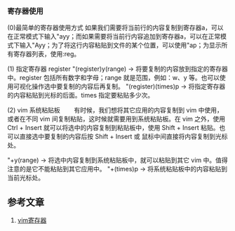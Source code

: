 ### 寄存器使用
(0)最简单的寄存器使用方式
如果我们需要将当前行的内容复制到寄存器a，可以在正常模式下输入"ayy；而如果需要将当前行内容追加到寄存器a，可以在正常模式下输入"Ayy；为了将这行内容粘贴到文件的某个位置，可以使用"ap；为显示所有寄存器列表，使用:reg。

(1) 指定寄存器 register
"(register)y(range) → 将要复制的内容放到指定的寄存器中。register 包括所有数字和字母；range 就是范围，例如：w、y 等。也可以使用可视化操作选中要复制的内容后再复制。
"(register)(times)p → 将指定寄存器的内容粘贴到光标的后面。times 指定要粘贴多少次。

(2) vim 系统粘贴板
　　有时候，我们想将其它应用的内容复制到 vim 中使用，或者在不同 vim 间复制粘贴，这时候就需要用到系统粘贴板。在 vim 之外，使用 Ctrl + Insert 就可以将选中的内容复制到粘贴板中，使用 Shift + Insert 粘贴。也可以直接选中要复制的内容后按 Shift + Insert 或 鼠标中间直接将内容复制到光标处。　　

"+y(range) → 将选中内容复制到系统粘贴板中，就可以粘贴到其它 vim 中。值得注意的是它不能粘贴到其它应用中。
"+(times)p → 将系统粘贴板中的内容粘贴到当前光标处。


## 参考文章
1. [vim寄存器](https://my.oschina.net/shelllife/blog/144357)
